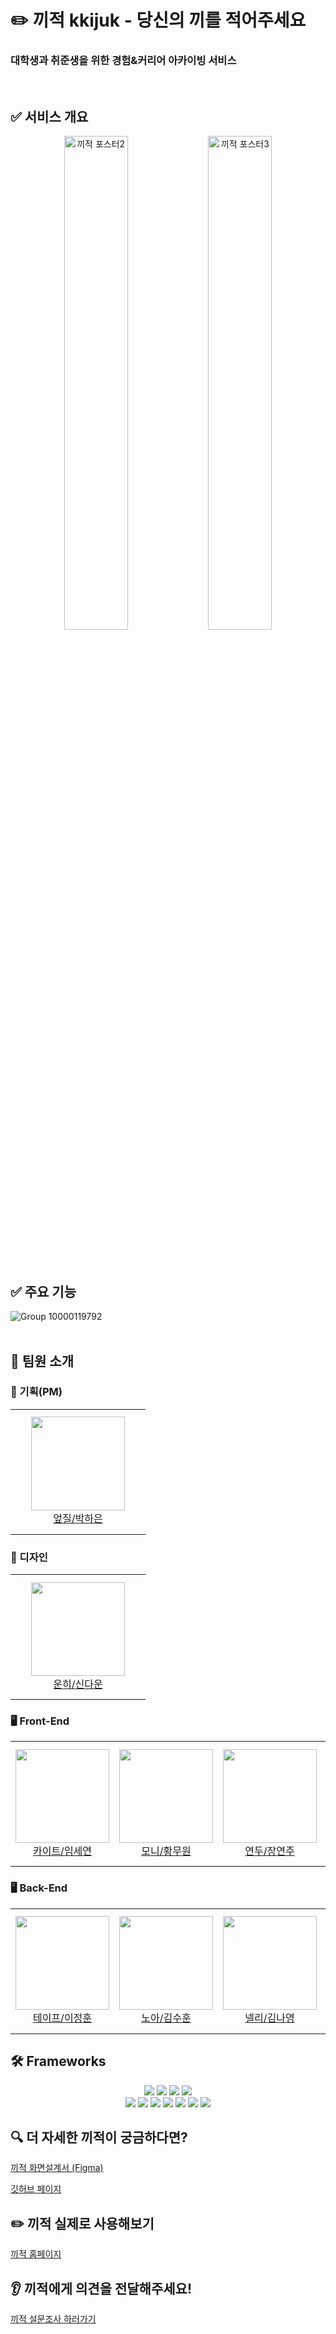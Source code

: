 # ✏️ 끼적 kkijuk - 당신의 끼를 적어주세요 

### 대학생과 취준생을 위한 경험&커리어 아카이빙 서비스
<br/>

## ✅ 서비스 개요
<p align="center">
  <img src="https://github.com/user-attachments/assets/31604aa9-62ed-42ad-9102-65cedaa30e72" alt="끼적 포스터2" width="45%" />
  <img src="https://github.com/user-attachments/assets/8bfd1da4-5353-482b-a646-080918fa7478" alt="끼적 포스터3" width="45%" />
</p>



<br/><br/>
 ## ✅ 주요 기능
 ![Group 10000119792](https://github.com/user-attachments/assets/70c9b31f-2289-47a4-9caf-213d606f0ad9)
 <br/><br/>
 
 ## 🙆 팀원 소개
 ### 📑 기획(PM)
<table>
<tr height="200px">
        <td align="center" width="200px">
            <a href="https://github.com/Younkyum"><img height="150px" width="150px" src=""/></a>
            <br />
            <a href="https://github.com/b14nc444">엎질/박하은</a>
			<br />
        </td>
    </tr>
  </table>

### 🎨 디자인
<table>
<tr height="200px">
        <td align="center" width="200px">
            <img height="150px" width="150px" src=""/>
            <br />
            <a href="https://github.com/noowad-s">운히/신다운</a>
			<br />
        </td>
    </tr>
  </table>

### 🖥️ Front-End
<table>
<tr height="200px">
        <td align="center" width="200px">
            <a href="https://github.com/josushell"><img height="150px" width="150px" src=""/></a>
            <br />
            <a href="https://github.com/cinsy26">카이트/임세연</a>
			<br />
        </td>
          <td align="center" width="200px">
            <a href="https://github.com/bome24"><img height="150px" width="150px" src=""/></a>
            <br />
            <a href="https://github.com/codmoni">모니/황무원</a>
			<br />
        </td>
          <td align="center" width="200px">
            <a href="https://github.com/Younkyum"><img height="150px" width="150px" src=""/></a>
            <br />
            <a href="https://github.com/yeondub1121">연두/장연주</a>
            <br />
        </td>
          <td align="center" width="200px">
            <a href="https://github.com/bome24"><img height="150px" width="150px" src=""/></a>
            <br />
            <a href="https://github.com/fuzzyter">퍼지/김나은</a>
			<br />
        </td>
    </tr>
  </table>

### 🖥️ Back-End
<table>
<tr height="200px">
        <td align="center" width="200px">
            <a href="https://github.com/Dawon00"><img height="150px" width="150px" src=""/></a>
            <br />
            <a href="https://github.com/tape4">테이프/이정훈</a>
			<br />
                </td>
          <td align="center" width="200px">
            <a href="https://github.com/SeongEon-Kim"><img height="150px" width="150px" src=""/></a>
            <br />
            <a href="https://github.com/Suhun0331">노아/김수훈</a>
			<br />
        </td>
          </td>
          <td align="center" width="200px">
            <a href="https://github.com/bik1111"><img height="150px" width="150px" src=""/></a>
            <br />
            <a href="https://github.com/nanna29">넬리/김나영</a>
            <br />
        </td>
          <td align="center" width="200px">
            <a href="https://github.com/bome24"><img height="150px" width="150px" src=""/></a>
            <br />
            <a href="https://github.com/hyeonda02">사이다/강다현</a>
			<br />
        </td>
    </tr>
  </table>

## 🛠 Frameworks
<div align=center> 
  <img src="https://img.shields.io/badge/html5-E34F26?style=for-the-badge&logo=html5&logoColor=white"> 
  <img src="https://img.shields.io/badge/css-1572B6?style=for-the-badge&logo=css3&logoColor=white"> 
  <img src="https://img.shields.io/badge/javascript-F7DF1E?style=for-the-badge&logo=javascript&logoColor=black"> 
  <img src="https://img.shields.io/badge/react-61DAFB?style=for-the-badge&logo=react&logoColor=black"> 
<br />
  <img src="https://img.shields.io/badge/java-007396?style=for-the-badge&logo=java&logoColor=white">
  <img src="https://img.shields.io/badge/mysql-4479A1?style=for-the-badge&logo=mysql&logoColor=white">
  <img src="https://img.shields.io/badge/spring-6DB33F?style=for-the-badge&logo=spring&logoColor=white">
  <img src="https://img.shields.io/badge/docker-2496ED?style=for-the-badge&logo=docker&logoColor=white">
  <img src="https://img.shields.io/badge/nginx-009639?style=for-the-badge&logo=nginx&logoColor=white">
  <img src="https://img.shields.io/badge/amazonaws-FF9900?style=for-the-badge&logo=FF9900&logoColor=white">
  <img src="https://img.shields.io/badge/github-181717?style=for-the-badge&logo=github&logoColor=white">
  
  
  
</div>

## 🔍 더 자세한 끼적이 궁금하다면?
[끼적 화면설계서 (Figma)](https://www.figma.com/design/5jHCwkgafgR2OOd1M52ny6/끼적-화면설계서-(공유용)?node-id=0-1&t=oUZq3stnwqG4CSWa-1)

[깃허브 페이지](https://github.com/kkijuk)


## ✏️ 끼적 실제로 사용해보기
[끼적 홈페이지](https://www.kkijuk.com/)


## 👂 끼적에게 의견을 전달해주세요!
[끼적 설문조사 하러가기](https://forms.gle/gBGTa7zGFs9m9xXJ6)
